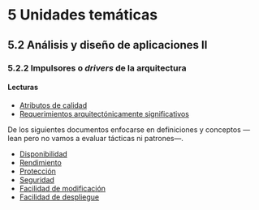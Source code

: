 # 5 Unidades temáticas

## 5.2 Análisis y diseño de aplicaciones II

### 5.2.2 Impulsores o *drivers* de la arquitectura

#### Lecturas

* [Atributos de calidad](/4_Conceptos/4_Atributos_de_calidad.md)
* [Requerimientos arquitectónicamente
  significativos](/4_Conceptos/4_Requerimiento_arquitectonicamente_significativo.md)

De los siguientes documentos enfocarse en definiciones y conceptos —lean pero no
vamos a evaluar tácticas ni patrones—.

* [Disponibilidad](/4_Conceptos/4_Disponibilidad.md)
* [Rendimiento](/4_Conceptos/4_Rendimiento.md)
* [Protección](/4_Conceptos/4_Proteccion.md)
* [Seguridad](/4_Conceptos/4_Seguridad.md)
* [Facilidad de modificación](/4_Conceptos/4_Facilidad_de_modificacion.md)
* [Facilidad de despliegue](/4_Conceptos/4_Facilidad_de_despliegue.md)
